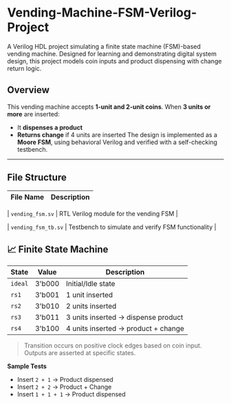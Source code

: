 # Vending-Machine-FSM-Verilog-Project
A Verilog HDL project simulating a finite state machine (FSM)-based vending machine. Designed for learning and demonstrating digital system design, this project models coin inputs and product dispensing with change return logic.

## Overview

This vending machine accepts **1-unit and 2-unit coins**. When **3 units or more** are inserted:
- It **dispenses a product**
- **Returns change** if 4 units are inserted
The design is implemented as a **Moore FSM**, using behavioral Verilog and verified with a self-checking testbench.

---

## File Structure

| File Name            | Description                                        |
|----------------------|----------------------------------------------------|

| `vending_fsm.sv`     | RTL Verilog module for the vending FSM             |

| `vending_fsm_tb.sv`  | Testbench to simulate and verify FSM functionality |


## 📈 Finite State Machine

| State | Value   | Description                            |
|-------|---------|----------------------------------------|
| `ideal` | 3'b000 | Initial/Idle state                    |
| `rs1`   | 3'b001 | 1 unit inserted                       |
| `rs2`   | 3'b010 | 2 units inserted                      |
| `rs3`   | 3'b011 | 3 units inserted → dispense product   |
| `rs4`   | 3'b100 | 4 units inserted → product + change   |

> Transition occurs on positive clock edges based on coin input. Outputs are asserted at specific states.

  **Sample Tests**
- Insert `2 + 1` → Product dispensed
- Insert `2 + 2` → Product + Change
- Insert `1 + 1 + 1` → Product dispensed 
